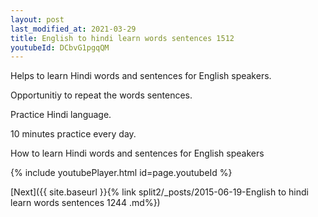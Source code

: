 ```yaml
---
layout: post
last_modified_at: 2021-03-29
title: English to hindi learn words sentences 1512 
youtubeId: DCbvG1pgqQM
---
```

 
 
Helps to learn Hindi words and sentences for English speakers.

Opportunitiy to repeat the words sentences. 

Practice Hindi language. 
 
10 minutes practice every day. 
 
How to learn Hindi words and sentences for English speakers 
 
{% include youtubePlayer.html id=page.youtubeId %}
 
 
[Next]({{ site.baseurl }}{% link  split2/_posts/2015-06-19-English to hindi learn words sentences 1244 .md%})
 
